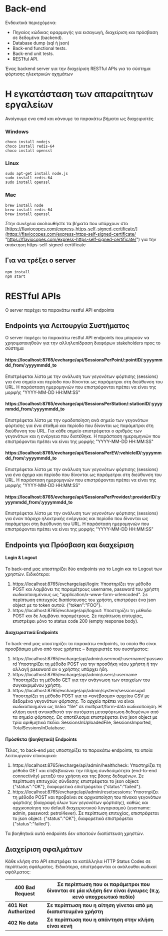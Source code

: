 # Back-end

Ενδεικτικά περιεχόμενα:

- Πηγαίος κώδικας εφαρμογής για εισαγωγή, διαχείριση και
  πρόσβαση σε δεδομένα (backend).
- Database dump (sql ή json)
- Back-end functional tests.
- Back-end unit tests.
- RESTful API.


Ένας backend server για την διαχείριση RESTful APIs για το σύστημα φόρτισης ηλεκτρικών οχημάτων 
# Η εγκατάσταση των απαραίτητων εργαλείων
Ανοίγουμε ενα cmd και κάνουμε τα παρακάτω βήματα ως διαχειριστές
### Windows 



    choco install nodejs
    choco install redis-64
    choco install openssl


### Linux


    sudo apt-get install node.js
    sudo install redis-64
    sudo install openssl

   
### Mac

    brew install node
    brew install redis-64
    brew install openssl

 Στην συνέχεια ακολουθήστε τα βήματα που υπάρχουν στο [https://flaviocopes.com/express-https-self-signed-certificate/](https://flaviocopes.com/express-https-self-signed-certificate/ "https://flaviocopes.com/express-https-self-signed-certificate/") για την απόκτηση https-self-signed-certificate

## Για να τρέξει ο server

    npm install
    npm start

# RESTful APIs
O server παρέχει τα παρακάτω restful API endpoints 
## Endpoints για Λειτουργία Συστήματος
O server παρέχει τα παρακάτω restful API endpoints που μπορούν να χρησιμοποιηθούν για την αλληλεπίδραση διαφόρων stakeholders προς το σύστημα
#### https://localhost:8765/evcharge/api/SessionsPerPoint/:pointID/:yyyymmdd_from/:yyyymmdd_to
 Επιστρέφεται λίστα με την ανάλυση των γεγονότων φόρτισης (sessions) για ένα σημείο και περίοδο που δίνονται ως παράμετροι στη διεύθυνση του URL. Η παράσταση ημερομηνιών που επιστρέφονται πρέπει να είναι της μορφής "YYYY-MM-DD HH:MM:SS"
#### https://localhost:8765/evcharge/api/SessionsPerStation/:stationID/:yyyymmdd_from/:yyyymmdd_to 
 Επιστρέφεται λίστα με την ομαδοποίηση ανά σημείο των γεγονότων φόρτισης για ένα σταθμό και περίοδο που δίνονται ως παράμετροι στη διεύθυνση του URL. Για κάθε σημείο επιστρέφεται ο αριθμός των γεγονότων και η ενέργεια που διατέθηκε. Η παράσταση ημερομηνιών που επιστρέφονται πρέπει να είναι της μορφής "YYYY-MM-DD HH:MM:SS"
####  https://localhost:8765/evcharge/api/SessionsPerEV/:vehicleID/:yyyymmdd_from/:yyyymmdd_to 
Επιστρέφεται λίστα με την ανάλυση των γεγονότων φόρτισης (sessions) για ένα όχημα και περίοδο που δίνονται ως παράμετροι στη διεύθυνση του URL. Η παράσταση ημερομηνιών που επιστρέφονται πρέπει να είναι της μορφής "YYYY-MM-DD HH:MM:SS"
#### https://localhost:8765/evcharge/api/SessionsPerProvider/:providerID/:yyyymmdd_from/:yyyymmdd_to 
Επιστρέφεται λίστα με την ανάλυση των γεγονότων φόρτισης (sessions) για έναν πάροχο ηλεκτρικής ενέργειας και περίοδο που δίνονται ως παράμετροι στη διεύθυνση του URL. Η παράσταση ημερομηνιών που επιστρέφονται πρέπει να είναι της μορφής "YYYY-MM-DD HH:MM:SS"

## Endpoints για Πρόσβαση και διαχείριση

#### Login & Logout 
Το back-end μας υποστηρίζει δύο endpoints για το Login και το Logout των χρηστών. Ειδικότερα: 
1. https://localhost:8765/evcharge/api/login: Υποστηρίζει την μέθοδο POST και λαμβάνει τις παραμέτρους username, password του χρήστη κωδικοποιημένους ως "application/x-www-form-urlencoded". Σε περίπτωση επιτυχούς διαπίστευσης του χρήστη, επιστρέφει ένα json object με το token αυτού: {"token":"FOO"}. 
2.  https://localhost:8765/evcharge/api/logout: Υποστηρίζει τη μέθοδο POST και δε λαμβάνει παραμέτρους. Σε περίπτωση επιτυχίας, επιστρέφει μόνο το status code 200 (empty response body). 
#### Διαχειριστικά Endpoints 

Το back-end μας υποστηρίζει τα παρακάτω endpoints, τα οποία θα είναι προσβάσιμα μόνο από τους χρήστες – διαχειριστές του συστήματος: 

1. https://localhost:8765/evcharge/api/admin/usermod/:username/:password Υποστηρίζει τη μέθοδο POST για την προσθήκη νέου χρήστη ή την αλλαγή password αν ο χρήστης υπάρχει ήδη.
2. https://localhost:8765/evcharge/api/admin/users/:username 
Υποστηρίζει τη μέθοδο GET για την ανάγνωση των στοιχείων του συγκεκριμένου χρήστη. 
3. https://localhost:8765/evcharge/api/admin/system/sessionsupd 
Υποστηρίζει τη μέθοδο POST για το «ανέβασμα» αρχείου CSV με δεδομένα γεγονότων φόρτισης. Το αρχείο πρέπει να είναι κωδικοποιημένο ως πεδίο "file" σε multipart/form-data κωδικοποίηση. 
Η κλήση αυτή αντικαθιστά την αυτόματη μεταφόρτωση δεδομένων από τα σημεία φόρτισης. Ως αποτέλεσμα επιστρέφεται ένα json object με τρία αριθμητικά πεδία: SessionsInUploadedFile, SessionsImported, TotalSessionsInDatabase.

#### Πρόσθετα (βοηθητικά) Endpoints 
Τέλος, το back-end μας υποστηρίζει τα παρακάτω endpoints, τα οποία λειτουργούν επικουρικά:
1. https://localhost:8765/evcharge/api/admin/healthcheck: 
Υποστηρίζει τη μέθοδο GET και επιβεβαιώνει την πλήρη συνδεσιμότητα (end-to-end connectivity) μεταξύ του χρήστη και της βάσης δεδομένων. Σε περίπτωση επιτυχούς σύνδεσης επιστρέφεται το json object: {"status":"OK"}, διαφορετικά επιστρέφεται {"status":"failed"}. 
2.  https://localhost:8765/evcharge/api/admin/resetsessions: 
Υποστηρίζει τη μέθοδο POST και προβαίνει σε αρχικοποίηση του πίνακα γεγονότων φόρτισης (διαγραφή όλων των γεγονότων φόρτισης), καθώς και αρχικοποίηση του default διαχειριστικού λογαριασμού (username: admin, password: petrol4ever). Σε περίπτωση επιτυχίας, επιστρέφεται το json object: {"status":"OK"}, διαφορετικά επιστρέφεται {"status":"failed"}. 

Τα βοηθητικά αυτά endpoints δεν απαιτούν διαπίστευση χρηστών.

## Διαχείριση σφαλμάτων 
Κάθε κλήση στο API επιστρέφει τα κατάλληλα HTTP Status Codes σε περίπτωση σφάλματος. Ειδικότερα, επιστρέφονται οι ακόλουθοι κωδικοί σφάλματος:

|**400 Bad Request**  |**Σε περίπτωση που οι παράμετροι που δίνονται σε μία κλήση δεν είναι έγκυρες (π.χ. κενό υποχρεωτικό πεδίο)**  |
|--|--|
| **401 Not Authorized** | **Σε περίπτωση που η αίτηση γίνεται από μη διαπιστευμένο χρήστη** |
| **402 No data** |**Σε περίπτωση που η απάντηση στην κλήση είναι κενή**  |
